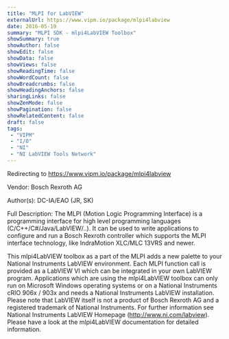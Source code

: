 ```yaml
---
title: "MLPI for LabVIEW"
externalUrl: https://www.vipm.io/package/mlpi4labview
date: 2016-05-19
summary: "MLPI SDK - mlpi4LabVIEW Toolbox"
showSummary: true
showAuthor: false
showEdit: false
showData: false
showViews: false
showReadingTime: false
showWordCount: false
showBreadcrumbs: false
showHeadingAnchors: false
sharingLinks: false
showZenMode: false
showPagination: false
showRelatedContent: false
draft: false
tags:
 - "VIPM"
 - "I/O"
 - "NI"
 - "NI LabVIEW Tools Network"
---
```


Redirecting to https://www.vipm.io/package/mlpi4labview

Vendor: Bosch Rexroth AG

Author(s): DC-IA/EAO (JR, SK)
 
Full Description:
The MLPI (Motion Logic Programming Interface) is a programming interface for high level programming languages (C/C++/C#/Java/LabVIEW/..). It can be used to write applications to configure and run a Bosch Rexroth controller which supports the MLPI interface technology, like IndraMotion XLC/MLC 13VRS and newer.

This mlpi4LabVIEW toolbox as a part of the MLPI adds a new palette to your National Instruments LabVIEW environment. Each MLPI function call is provided as a LabVIEW VI which can be integrated in your own LabVIEW program. Applications which are using the mlpi4LabVIEW toolbox can only run on Microsoft Windows operating systems or on a National Instruments cRIO 906x / 903x and needs a National Instruments LabVIEW installation. Please note that LabVIEW itself is not a product of Bosch Rexroth AG and a registered trademark of National Instruments. For further information see National Instruments LabVIEW Homepage (http://www.ni.com/labview). Please have a look at the mlpi4LabVIEW documentation for detailed information.